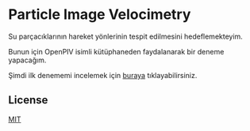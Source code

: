 # Particle Image Velocimetry

Su parçacıklarının hareket yönlerinin tespit edilmesini hedeflemekteyim.

Bunun için OpenPIV isimli kütüphaneden faydalanarak bir deneme yapacağım.

Şimdi ilk denememi incelemek için [buraya](./main.ipynb) tıklayabilirsiniz.


## License
[MIT](LICENSE)